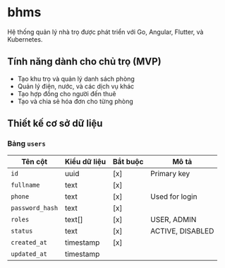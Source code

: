 # bhms
Hệ thống quản lý nhà trọ được phát triển với Go, Angular, Flutter, và Kubernetes.

## Tính năng dành cho chủ trọ (MVP)
- Tạo khu trọ và quản lý danh sách phòng
- Quản lý điện, nước, và các dịch vụ khác
- Tạo hợp đồng cho người đến thuê
- Tạo và chia sẻ hóa đơn cho từng phòng

## Thiết kế cơ sở dữ liệu

### Bảng `users`

| Tên cột         | Kiểu dữ liệu | Bắt buộc | Mô tả            |
|-----------------|--------------|----------|------------------|
| `id`            | uuid         | [x]      | Primary key      |
| `fullname`      | text         | [x]      |
| `phone`         | text         | [x]      | Used for login   |
| `password_hash` | text         | [x]      |                  |
| `roles`         | text[]       | [x]      | USER, ADMIN      |
| `status`        | text         | [x]      | ACTIVE, DISABLED |
| `created_at`    | timestamp    | [x]      |                  |
| `updated_at`    | timestamp    |          |                  |
